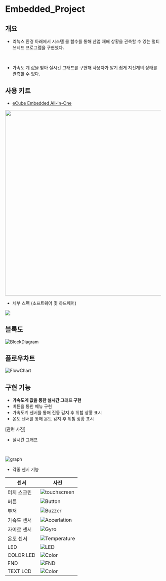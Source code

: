 # Embedded_Project

## 개요

- 리눅스 환경 아래에서 시스템 콜 함수를 통해 산업 재해 상황을 관측할 수 있는 멀티 쓰레드 프로그램을 구현했다.

</br>

- 가속도 계 값을 받아 실시간 그래프를 구현해 사용자가 알기 쉽게 지진계의 상태를 관측할 수 있다.

## 사용 키트

- [eCube Embedded All-In-One](http://www.cndi.co.kr/cndi/board/bbs/board.php?bo_table=imbe&wr_id=1)

<img width = "600" src = "https://user-images.githubusercontent.com/59462895/104881492-bd473080-59a4-11eb-90b4-ed7a9bd2eee5.JPG"></img>

- 세부 스펙 (소프트웨어 및 하드웨어)

<img src = "https://user-images.githubusercontent.com/59462895/104880613-39d90f80-59a3-11eb-82b4-d1de54120500.JPG"></img>

## 블록도

![BlockDiagram](./img/BlockDiagram.jpg)

## 플로우차트

![FlowChart](./img/flowchart.jpg)

## 구현 기능

- **가속도계 값을 통한 실시간 그래프 구현**
- 버튼을 통한 메뉴 구현
- 가속도계 센서를 통해 진동 감지 후 위험 상황 표시
- 온도 센서를 통해 온도 감지 후 위험 상황 표시

[관련 사진]

- 실시간 그래프

</br>

![graph](./img/Graph.jpg)

- 각종 센서 기능

| 센서        | 사진                                   |
| ----------- | -------------------------------------- |
| 터치 스크린 | ![touchscreen](./img/TouchScreen.jpg)  |
| 버튼        | ![Button](./img/Button.jpg)            |
| 부저        | ![Buzzer](./img/Buzzer.jpg)            |
| 가속도 센서 | ![Accerlation](./img/acceleration.jpg) |
| 자이로 센서 | ![Gyro](./img/gyro.jpg)                |
| 온도 센서   | ![Temperature](./img/temperature.jpg)  |
| LED         | ![LED](./img/led.jpg)                  |
| COLOR LED   | ![Color](./img/color.jpg)              |
| FND         | ![FND](./img/fnd.jpg)                  |
| TEXT LCD    | ![Color](./img/TextLcd.jpg)            |
